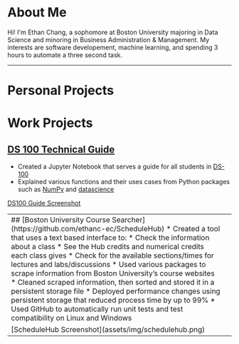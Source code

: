 # About Me
Hi! I'm Ethan Chang, a sophomore at Boston University majoring in Data Science and minoring in Business Administration & Management. My interests are software developement, machine learning, and spending 3 hours to automate a three second task.

---
# Personal Projects

<table>
  <tr>
    <td>
## [Boston University Course Searcher](https://github.com/ethanc-ec/ScheduleHub)
* Created a tool that uses a text based interface to:
  * Check the information about a class
  * See the Hub credits and numerical credits each class gives
  * Check for the available sections/times for lectures and labs/discussions
* Used various packages to scrape information from Boston University’s  course websites
* Cleaned scraped information, then sorted and stored it in a persistent storage file
* Deployed performance changes using persistent storage that reduced process time by up to 99%
* Used GitHub to automatically run unit tests and test compatibility on Linux and Windows
    </td>
    <td></td>
  </tr>
  <tr>
    <td>
[ScheduleHub Screenshot](assets/img/schedulehub.png)
    </td>
  </tr>

# Work Projects

## [DS 100 Technical Guide](https://github.com/langdon/ds-100/tree/cethan-ec_file_jupyter-draft)
* Created a Jupyter Notebook that serves a guide for all students in [DS-100](https://www.bu.edu/academics/cds/courses/cds-ds-100/)
* Explained various functions and their uses cases from Python packages such as [NumPy](https://numpy.org/) and [datascience](http://data8.org/zero-to-data-8/datascience.html)

[DS100 Guide Screenshot](assets/img/DS100_guide.png)
